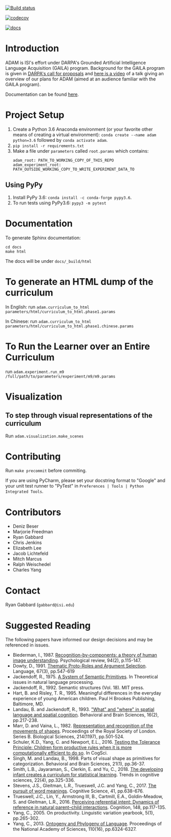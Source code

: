 
[![Build status](https://travis-ci.com/isi-vista/adam.svg?branch=master)](https://travis-ci.com/isi-vista/adam.svg?branch=master)

[![codecov](https://codecov.io/gh/isi-vista/adam/branch/master/graph/badge.svg)](https://codecov.io/gh/isi-vista/adam)

[![docs](https://readthedocs.org/projects/adam-language-learner/badge/?version=latest)](https://adam-language-learner.readthedocs.io/en/latest/)

# Introduction

ADAM is ISI's effort under DARPA's Grounded Artificial Intelligence Language Acquisition (GAILA) program.
Background for the GAILA program is given in [DARPA's call for proposals](https://www.fbo.gov/utils/view?id=b084633eb2501d60932bb77bf5ffb192)
and [here is a video](https://youtu.be/xGsIKHKqKdw) of a talk giving an overview of our plans for ADAM
(aimed at an audience familiar with the GAILA program).

Documentation can be found [here](https://adam-language-learner.readthedocs.io/en/latest/).

# Project Setup

1. Create a Python 3.6 Anaconda environment (or your favorite other means of creating a virtual environment): `conda create --name adam python=3.6` followed by `conda activate adam`.
2. `pip install -r requirements.txt`
3. Make a file under `parameters` called `root.params` which contains:
    ```
    adam_root: PATH_TO_WORKING_COPY_OF_THIS_REPO
    adam_experiment_root: PATH_OUTSIDE_WORKING_COPY_TO_WRITE_EXPERIMENT_DATA_TO
    ```

## Using PyPy

1. Install PyPy 3.6: `conda install -c conda-forge pypy3.6`.
2. To run tests using PyPy3.6: `pypy3 -m pytest`

# Documentation

To generate Sphinx documentation:
```
cd docs
make html
```

The docs will be under `docs/_build/html`

# To generate an HTML dump of the curriculum

In English: run `adam.curriculum_to_html parameters/html/curriculum_to_html.phase1.params`

In Chinese: run `adam.curriculum_to_html parameters/html/curriculum_to_html.phase1.chinese.params`


# To Run the Learner over an Entire Curriculum

run `adam.experiment.run_m9  /full/path/to/parameters/experiment/m9/m9.params`

# Visualization
## To step through visual representations of the curriculum

Run `adam.visualization.make_scenes`

# Contributing

Run `make precommit` before commiting. 

If you are using PyCharm, please set your docstring format to "Google" and your unit test runner to "PyTest" in
`Preferences | Tools | Python Integrated Tools`.

# Contributors

* Deniz Beser
* Marjorie Freedman
* Ryan Gabbard
* Chris Jenkins
* Elizabeth Lee
* Jacob Lichtefeld
* Mitch Marcus
* Ralph Weischedel
* Charles Yang

# Contact

Ryan Gabbard (`gabbard@isi.edu`)

# Suggested Reading

The following papers have informed our design decisions and may be referenced in issues.

* Biederman, I., 1987. [Recognition-by-components: a theory of human image understanding](https://s3.amazonaws.com/academia.edu.documents/30745513/Recognition_by_Components.pdf?response-content-disposition=inline%3B%20filename%3DRecognition-by-components_a_theory_of_hu.pdf&X-Amz-Algorithm=AWS4-HMAC-SHA256&X-Amz-Credential=AKIAIWOWYYGZ2Y53UL3A%2F20191101%2Fus-east-1%2Fs3%2Faws4_request&X-Amz-Date=20191101T152508Z&X-Amz-Expires=3600&X-Amz-SignedHeaders=host&X-Amz-Signature=a96e731888ff6e33bce40edf1f7acaf243f3b09556bd72aa77134657913602f1).
  Psychological review, 94(2), p.115-147.
* Dowty, D., 1991. [Thematic Proto-Roles and Argument Selection](http://www.letras.ufmg.br/padrao_cms/documentos/profs/marciacancado/dowty1991.pdf).
  Language, 67(3), pp.547-619
* Jackendoff, R., 1975. [A System of Semantic Primitives](https://www.aclweb.org/anthology/T75-2006.pdf). In 
  Theoretical issues in natural language processing.
* Jackendoff, R., 1992. Semantic structures (Vol. 18). MIT press.
* Hart, B. and Risley, T. R., 1995. Meaningful differences in the everyday experience of young American children. Paul 
  H Brookes Publishing, Baltimore, MD.
* Landau, B. and Jackendoff, R., 1993. ["What" and "where" in spatial language and spatial cognition](http://www2.denizyuret.com/bib/landau/landau1993and/MLandau.pdf).
  Behavioral and Brain Sciences, 16(2), pp.217-238.
* Marr, D. and Vaina, L., 1982. [Representation and recognition of the movements of shapes](https://royalsocietypublishing.org/doi/pdf/10.1098/rspb.1982.0024).
  Proceedings of the Royal Society of London. Series B. Biological Sciences, 214(1197), pp.501-524.
* Schuler, K.D., Yang, C. and Newport, E.L., 2016. [Testing the Tolerance Principle: Children form productive rules 
when it is more computationally efficient to do so](https://www.ling.upenn.edu/~ycharles/papers/syn2016.pdf). In CogSci.
* Singh, M. and Landau, B., 1998. Parts of visual shape as primitives for categorization. Behavioral and Brain Sciences,
  21(1), pp.36-37.
* Smith, L.B., Jayaraman, S., Clerkin, E. and Yu, C., 2018.
  [The developing infant creates a curriculum for statistical learning](http://www.cogs.indiana.edu/~dll/papers/tics_2018.pdf).
  Trends in cognitive sciences, 22(4), pp.325-336.
* Stevens, J.S., Gleitman, L.R., Trueswell, J.C. and Yang, C., 2017. [The pursuit of word meanings](https://www.ling.upenn.edu/~ycharles/papers/pursuit-final.pdf).
  Cognitive Science, 41, pp.638-676.
* Trueswell, J.C., Lin, Y., Armstrong III, B., Cartmill, E.A., Goldin-Meadow, S. and Gleitman, L.R., 2016. 
  [Perceiving referential intent: Dynamics of reference in natural parent–child interactions](https://cpb-us-w2.wpmucdn.com/web.sas.upenn.edu/dist/4/81/files/2017/07/Trueswell-et-al-Perceiving-referential-intent-142dnbw.pdf).
  Cognition, 148, pp.117-135.
* Yang, C., 2005. On productivity. Linguistic variation yearbook, 5(1), pp.265-302.
* Yang, C., 2013. [Ontogeny and Phylogeny of Language](https://www.ling.upenn.edu/~ycharles/PNAS-2013-final.pdf). 
  Proceedings of the National Academy of Sciences, 110(16), pp.6324-6327.
